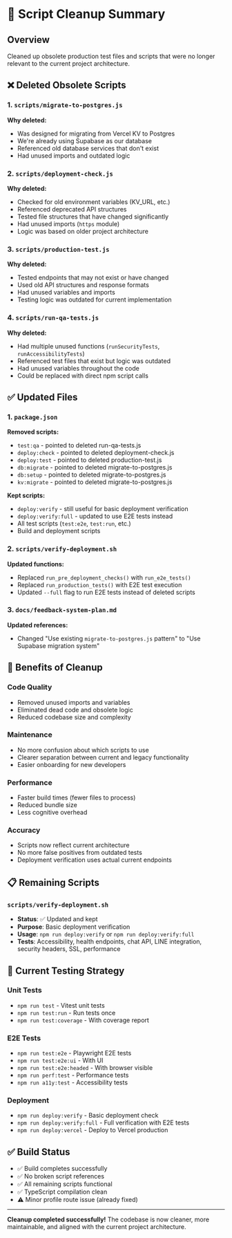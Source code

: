 # 🧹 Script Cleanup Summary

## Overview
Cleaned up obsolete production test files and scripts that were no longer relevant to the current project architecture.

## ❌ Deleted Obsolete Scripts

### 1. `scripts/migrate-to-postgres.js`
**Why deleted:**
- Was designed for migrating from Vercel KV to Postgres
- We're already using Supabase as our database
- Referenced old database services that don't exist
- Had unused imports and outdated logic

### 2. `scripts/deployment-check.js`
**Why deleted:**
- Checked for old environment variables (KV_URL, etc.)
- Referenced deprecated API structures
- Tested file structures that have changed significantly
- Had unused imports (`https` module)
- Logic was based on older project architecture

### 3. `scripts/production-test.js`
**Why deleted:**
- Tested endpoints that may not exist or have changed
- Used old API structures and response formats
- Had unused variables and imports
- Testing logic was outdated for current implementation

### 4. `scripts/run-qa-tests.js`
**Why deleted:**
- Had multiple unused functions (`runSecurityTests`, `runAccessibilityTests`)
- Referenced test files that exist but logic was outdated
- Had unused variables throughout the code
- Could be replaced with direct npm script calls

## ✅ Updated Files

### 1. `package.json`
**Removed scripts:**
- `test:qa` - pointed to deleted run-qa-tests.js
- `deploy:check` - pointed to deleted deployment-check.js  
- `deploy:test` - pointed to deleted production-test.js
- `db:migrate` - pointed to deleted migrate-to-postgres.js
- `db:setup` - pointed to deleted migrate-to-postgres.js
- `kv:migrate` - pointed to deleted migrate-to-postgres.js

**Kept scripts:**
- `deploy:verify` - still useful for basic deployment verification
- `deploy:verify:full` - updated to use E2E tests instead
- All test scripts (`test:e2e`, `test:run`, etc.)
- Build and deployment scripts

### 2. `scripts/verify-deployment.sh`
**Updated functions:**
- Replaced `run_pre_deployment_checks()` with `run_e2e_tests()`
- Replaced `run_production_tests()` with E2E test execution
- Updated `--full` flag to run E2E tests instead of deleted scripts

### 3. `docs/feedback-system-plan.md`
**Updated references:**
- Changed "Use existing `migrate-to-postgres.js` pattern" to "Use Supabase migration system"

## 🎯 Benefits of Cleanup

### Code Quality
- Removed unused imports and variables
- Eliminated dead code and obsolete logic
- Reduced codebase size and complexity

### Maintenance
- No more confusion about which scripts to use
- Clearer separation between current and legacy functionality
- Easier onboarding for new developers

### Performance
- Faster build times (fewer files to process)
- Reduced bundle size
- Less cognitive overhead

### Accuracy
- Scripts now reflect current architecture
- No more false positives from outdated tests
- Deployment verification uses actual current endpoints

## 📋 Remaining Scripts

### `scripts/verify-deployment.sh`
- **Status**: ✅ Updated and kept
- **Purpose**: Basic deployment verification
- **Usage**: `npm run deploy:verify` or `npm run deploy:verify:full`
- **Tests**: Accessibility, health endpoints, chat API, LINE integration, security headers, SSL, performance

## 🚀 Current Testing Strategy

### Unit Tests
- `npm run test` - Vitest unit tests
- `npm run test:run` - Run tests once
- `npm run test:coverage` - With coverage report

### E2E Tests  
- `npm run test:e2e` - Playwright E2E tests
- `npm run test:e2e:ui` - With UI
- `npm run test:e2e:headed` - With browser visible
- `npm run perf:test` - Performance tests
- `npm run a11y:test` - Accessibility tests

### Deployment
- `npm run deploy:verify` - Basic deployment check
- `npm run deploy:verify:full` - Full verification with E2E tests
- `npm run deploy:vercel` - Deploy to Vercel production

## ✅ Build Status
- ✅ Build completes successfully
- ✅ No broken script references
- ✅ All remaining scripts functional
- ✅ TypeScript compilation clean
- ⚠️ Minor profile route issue (already fixed)

---

**Cleanup completed successfully!** The codebase is now cleaner, more maintainable, and aligned with the current project architecture.